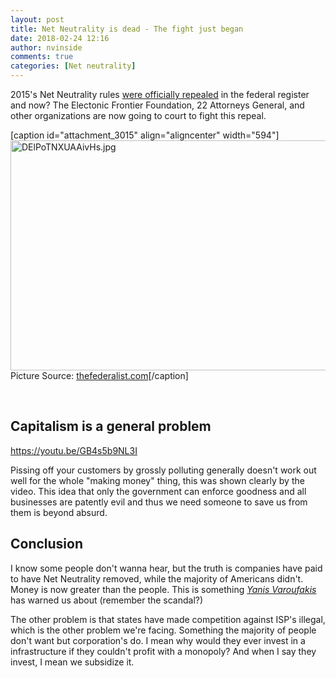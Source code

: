 ```yaml
---
layout: post
title: Net Neutrality is dead - The fight just began
date: 2018-02-24 12:16
author: nvinside
comments: true
categories: [Net neutrality]
---
```

2015's Net Neutrality rules <a href="https://www.eff.org/deeplinks/2018/02/fccs-net-neutrality-order-was-just-published-so-now-fight-really-begins" target="_blank" rel="noopener">were officially repealed</a> in the federal register and now? The Electonic Frontier Foundation, 22 Attorneys General, and other organizations are now going to court to fight this repeal.

[caption id="attachment_3015" align="aligncenter" width="594"]<img class=" size-full wp-image-3015 aligncenter" src="https://chefkochblog.files.wordpress.com/2018/02/delpotnxuaaivhs.jpg" alt="DElPoTNXUAAivHs.jpg" width="594" height="368" /> Picture Source: <a href="http://thefederalist.com/wp-content/uploads/2017/07/DElPoTNXUAAivHs.jpg" target="_blank" rel="noopener">thefederalist.com</a>[/caption]

<!--more-->

&nbsp;

<h2>Capitalism is a general problem</h2>

https://youtu.be/GB4s5b9NL3I

Pissing off your customers by grossly polluting generally doesn't work out well for the whole "making money" thing, this was shown clearly by the video.
This idea that only the government can enforce goodness and all businesses are patently evil and thus we need someone to save us from them is beyond absurd.

<h2>
Conclusion</h2>

I know some people don't wanna hear, but the truth is companies have paid to have Net Neutrality removed, while the majority of Americans didn't. Money is now greater than the people. This is something <em><a href="https://en.wikipedia.org/wiki/Yanis_Varoufakis" target="_blank" rel="noopener">Yanis Varoufakis</a></em> has warned us about (remember the scandal?)

The other problem is that states have made competition against ISP's illegal, which is the other problem we're facing. Something the majority of people don't want but corporation's do. I mean why would they ever invest in a infrastructure if they couldn't profit with a monopoly? And when I say they invest, I mean we subsidize it.
